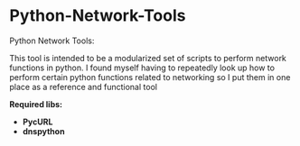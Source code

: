 Python-Network-Tools
====================

Python Network Tools:

This tool is intended to be a modularized set of scripts to perform network functions in python.
I found myself having to repeatedly look up how to perform certain python functions related to networking
so I put them in one place as a reference and functional tool 

<b>Required libs<b>:

<ul>
<li>PycURL</li> 
<li>dnspython</li>
</ul>

